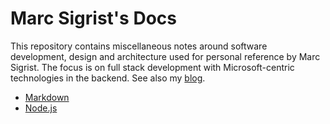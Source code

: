 <h1>Marc Sigrist's Docs</h1>

This repository contains miscellaneous notes around software development, design and architecture used for personal reference by Marc Sigrist. The focus is on full stack development with Microsoft-centric technologies in the backend. See also my [blog](http://blogs.sigristsoftware.com/marcsigrist/).

* [Markdown](Markdown.md)
* [Node.js](Node.js.md)
